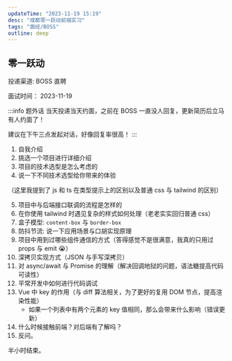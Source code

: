 ```yaml
---
updateTime: "2023-11-19 15:19"
desc: "成都零一跃动前端实习"
tags: "面经/BOSS"
outline: deep
---
```


## 零一跃动

投递渠道: <HText type='info'> BOSS 直聘 </HText>

面试时间： 2023-11-19

:::info 题外话
当天投递当天约面，之前在 BOSS 一直没人回复，更新简历后立马有人约面了！

建议在下午三点发起对话，好像回复率很高！
:::

1. 自我介绍
2. 挑选一个项目进行详细介绍
3. 项目的技术选型是怎么考虑的
4. 说一下不同技术选型给你带来的体验

（这里我提到了 js 和 ts 在类型提示上的区别以及普通 css 与 tailwind 的区别）

5. 项目中与后端接口联调的流程是怎样的
6. 在你使用 tailwind 时遇见复杂的样式如何处理（老老实实回归普通 css）
7. 盒子模型: `content-box` 与 `border-box`
8. 防抖节流: 说一下应用场景与口胡实现原理
9. 项目中用到过哪些组件通信的方式（答得感觉不是很满意，我真的只用过 props 与 emit 😭）
10. 深拷贝实现方式（JSON 与手写深拷贝）
11. 对 async/await 与 Promise 的理解（解决回调地狱的问题，语法糖提高代码可读性）
12. 平常开发中如何进行代码调试
13. Vue 中 key 的作用（与 diff 算法相关，为了更好的复用 DOM 节点，提高渲染性能）
    - 如果一个列表中有两个元素的 key 值相同，那么会带来什么影响（错误更新）
14. 什么时候接触前端？对后端有了解吗？
15. 反问。

半小时结束。
